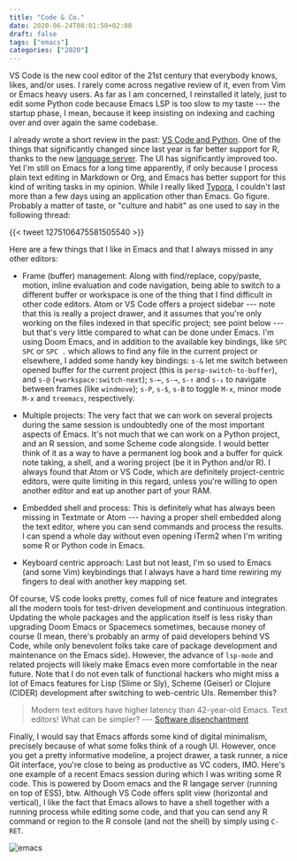 ```yaml
---
title: "Code & Co."
date: 2020-06-24T08:01:50+02:00
draft: false
tags: ["emacs"]
categories: ["2020"]
---
```


VS Code is the new cool editor of the 21st century that everybody knows, likes, and/or uses. I rarely come across negative review of it, even from Vim or Emacs heavy users. As far as I am concerned, I reinstalled it lately, just to edit some Python code because Emacs LSP is too slow to my taste --- the startup phase, I mean, because it keep insisting on indexing and caching over and over again the same codebase.

I already wrote a short review in the past: [VS Code and Python](/post/vscode-python/). One of the things that significantly changed since last year is far better support for R, thanks to the new [language server](https://github.com/REditorSupport/languageserver). The UI has significantly improved too. Yet I'm still on Emacs for a long time apparently, if only because I process plain text editing in Markdown or Org, and Emacs has better support for this kind of writing tasks in my opinion. While I really liked [Typora](/post/typora/), I couldn't last more than a few days using an application other than Emacs. Go figure. Probably a matter of taste, or "culture and habit" as one used to say in the following thread:

{{< tweet 1275106475581505540 >}}

Here are a few things that I like in Emacs and that I always missed in any other editors:

- Frame (buffer) management: Along with find/replace, copy/paste, motion, inline evaluation and code navigation, being able to switch to a different buffer or workspace is one of the thing that I find difficult in other code editors. Atom or VS Code offers a project sidebar --- note that this is really a project drawer, and it assumes that you're only working on the files indexed in that specific project; see point below --- but that's very little compared to what can be done under Emacs. I'm using Doom Emacs, and in addition to the available key bindings, like `SPC SPC` or `SPC .` which allows to find any file in the current project or elsewhere, I added some handy key bindings: `s-&` let me switch between opened buffer for the current project (this is `persp-switch-to-buffer`), and `s-@` (`+workspace:switch-next`); `s-←`, `s-→`, `s-↑` and `s-↓` to navigate between frames (like `windmove`); `s-P`, `s-$`, `s-B` to toggle `M-x`, minor mode `M-x` and `treemacs`, respectively.

- Multiple projects: The very fact that we can work on several projects during the same session is undoubtedly one of the most important aspects of Emacs. It's not much that we can work on a Python project, and an R session, and some Scheme code alongside. I would better think of it as a way to have a permanent log book and a buffer for quick note taking, a shell, and a woring project (be it in Python and/or R). I always found that Atom or VS Code, which are definitely project-centric editors, were quite limiting in this regard, unless you're willing to open another editor and eat up another part of your RAM.

- Embedded shell and process: This is definitely what has always been missing in Textmate or Atom --- having a proper shell embedded along the text editor, where you can send commands and process the results. I can spend a whole day without even opening iTerm2 when I'm writing some R or Python code in Emacs.

- Keyboard centric approach: Last but not least, I'm so used to Emacs (and some Vim) keybindings that I always have a hard time rewiring my fingers to deal with another key mapping set.

Of course, VS code looks pretty, comes full of nice feature and integrates all the modern tools for test-driven development and continuous integration. Updating the whole packages and the application itself is less risky than upgrading Doom Emacs or Spacemecs sometimes, because money of course (I mean, there's probably an army of paid developers behind VS Code, while only benevolent folks take care of package development and maintenance on the Emacs side). However, the advance of `lsp-mode` and related projects will likely make Emacs even more comfortable in the near future. Note that I do not even talk of functional hackers who might miss a lot of Emacs features for Lisp (Slime or Sly), Scheme (Geiser) or Clojure (CIDER) development after switching to web-centric UIs. Remember this?

> Modern text editors have higher latency than 42-year-old Emacs. Text editors! What can be simpler? --- [Software disenchantment](https://tonsky.me/blog/disenchantment/)

Finally, I would say that Emacs affords some kind of digital minimalism, precisely because of what some folks think of a rough UI. However, once you get a pretty informative modeline, a project drawer, a task runner, a nice Git interface, you're close to being as productive as VC coders, IMO. Here's one example of a recent Emacs session during which I was writing some R code. This is powered by Doom emacs and the R langage server (running on top of ESS), btw. Although VS Code offers split view (horizontal and vertical), I like the fact that Emacs allows to have a shell together with a running process while editing some code, and that you can send any R command or region to the R console (and not the shell) by simply using `C-RET`.

![emacs](/img/2020-06-23-09-25-43.png)
